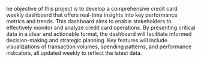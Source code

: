 he objective of this project is to develop a comprehensive credit card weekly dashboard that offers real-time insights into key performance metrics and trends. This dashboard aims to enable stakeholders to effectively monitor and analyze credit card operations. By presenting critical data in a clear and actionable format, the dashboard will facilitate informed decision-making and strategic planning. Key features will include visualizations of transaction volumes, spending patterns, and performance indicators, all updated weekly to reflect the latest data.
